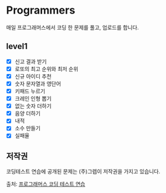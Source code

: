 # Programmers
매일 프로그래머스에서 코딩 한 문제를 풀고, 업로드를 합니다.

## level1
- [x] 신고 결과 받기
- [x] 로또의 최고 순위와 최저 순위
- [x] 신규 아이디 추천
- [x] 숫자 문자열과 영단어
- [x] 키패드 누르기  
- [x] 크레인 인형 뽑기
- [x] 없는 숫자 더하기 
- [x] 음양 더하기
- [x] 내적  
- [x] 소수 만들기
- [x] 실패율 

## 저작권
코딩테스트 연습에 공개된 문제는 (주)그렙이 저작권을 가지고 있습니다.

출처: [프로그래머스 코딩 테스트 연습](https://programmers.co.kr/)
